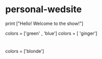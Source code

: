 # personal-wedsite
print ["Hello! Welcome to the show!"] <b> </b>
<html>
<eyes> </eyes>
colors = ['green' , 'blue']
<font-hair> </font-hair>
colors = [ 'ginger']
<head> </head>
<h1> </h1>
<right-arm> </right-arm>
<line/img width by 2></line/img width by 2>
<line/img height by 5></line/img height by 5>
<left-arm> </left-arm>
<line/img width by 2></line/img width by 2>
<line/img height by 5></line/img height by 5>
<right-leg> </right-leg>
<body></body>
<wolf-tail> </wolf-tail>
colors = ['blonde']
<line/img width by 4></line/img width by 4>
<line/img height by 6></line/img height by 6>
<br> </br>